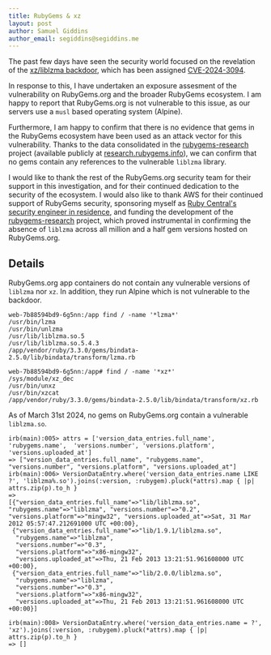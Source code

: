 ```yaml
---
title: RubyGems & xz
layout: post
author: Samuel Giddins
author_email: segiddins@segiddins.me
---
```


The past few days have seen the security world focused on the revelation of the [xz/liblzma backdoor](https://xeiaso.net/notes/2024/xz-vuln/), which has been assigned [CVE-2024-3094](https://nvd.nist.gov/vuln/detail/CVE-2024-3094).

In response to this, I have undertaken an exposure assesment of the vulnerability on RubyGems.org and the broader RubyGems ecosystem.
I am happy to report that RubyGems.org is not vulnerable to this issue, as our servers use a `musl` based operating system (Alpine).

Furthermore, I am happy to confirm that there is no evidence that gems in the RubyGems ecosystem have been used as an attack vector for this vulnerability.
Thanks to the data consolidated in the [rubygems-research](https://github.com/segiddins/rubygems-research) project (available publicly at [research.rubygems.info](https://research.rubygems.info)), we can confirm that no gems contain any references to the vulnerable `liblzma` library.

I would like to thank the rest of the RubyGems.org security team for their support in this investigation, and for their continued dedication to the security of the ecosystem. I would also like to thank AWS for their continued support of RubyGems security, sponsoring myself as [Ruby Central's security engineer in residence](https://rubycentral.org/news/ruby-central-welcomes-new-software-engineer-in-residence-sponsored-by-aws/), and funding the development of the [rubygems-research](https://github.com/segiddins/rubygems-research) project, which proved instrumental in confirming the absence of `liblzma` across all million and a half gem versions hosted on RubyGems.org.

## Details

RubyGems.org app containers do not contain any vulnerable versions of `liblzma` nor `xz`. In addition, they run Alpine which is not vulnerable to the backdoor.

```
web-7b88594bd9-6g5nn:/app find / -name '*lzma*'
/usr/bin/lzma
/usr/bin/unlzma
/usr/lib/liblzma.so.5
/usr/lib/liblzma.so.5.4.3
/app/vendor/ruby/3.3.0/gems/bindata-2.5.0/lib/bindata/transform/lzma.rb
```

```
web-7b88594bd9-6g5nn:/app# find / -name '*xz*'
/sys/module/xz_dec
/usr/bin/unxz
/usr/bin/xzcat
/app/vendor/ruby/3.3.0/gems/bindata-2.5.0/lib/bindata/transform/xz.rb
```

As of March 31st 2024, no gems on RubyGems.org contain a vulnerable `liblzma.so`.

```irb
irb(main):005> attrs = ['version_data_entries.full_name', 'rubygems.name',  'versions.number', 'versions.platform', 'versions.uploaded_at']
=> ["version_data_entries.full_name", "rubygems.name", "versions.number", "versions.platform", "versions.uploaded_at"]
irb(main):006> VersionDataEntry.where('version_data_entries.name LIKE ?', 'liblzma%.so').joins(:version, :rubygem).pluck(*attrs).map { |p| attrs.zip(p).to_h }
=>
[{"version_data_entries.full_name"=>"lib/liblzma.so", "rubygems.name"=>"liblzma", "versions.number"=>"0.2", "versions.platform"=>"mingw32", "versions.uploaded_at"=>Sat, 31 Mar 2012 05:57:47.212691000 UTC +00:00},
 {"version_data_entries.full_name"=>"lib/1.9.1/liblzma.so",
  "rubygems.name"=>"liblzma",
  "versions.number"=>"0.3",
  "versions.platform"=>"x86-mingw32",
  "versions.uploaded_at"=>Thu, 21 Feb 2013 13:21:51.961608000 UTC +00:00},
 {"version_data_entries.full_name"=>"lib/2.0.0/liblzma.so",
  "rubygems.name"=>"liblzma",
  "versions.number"=>"0.3",
  "versions.platform"=>"x86-mingw32",
  "versions.uploaded_at"=>Thu, 21 Feb 2013 13:21:51.961608000 UTC +00:00}]
```

```irb
irb(main):008> VersionDataEntry.where('version_data_entries.name = ?', 'xz').joins(:version, :rubygem).pluck(*attrs).map { |p| attrs.zip(p).to_h }
=> []
```
